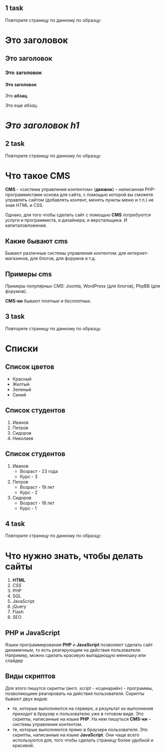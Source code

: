 ## 1 task

Повторите страницу по данному по образцу:

<h1>Это заголовок</h1>
<h2>Это заголовок</h2>
<h3>Это заголовок</h3>
<h4>Это заголовок</h4>
<p>
    Это <b>абзац</b>.
</p>
<p>
    Это еще <i>абзац</i>.
</p>
<h1><i>Это заголовок h1</i></h1>

## 2 task

Повторите страницу по данному по образцу:

<h1>Что такое CMS</h1>
<p>
    <b>CMS</b> - «система управления контентом» (<b>движок</b>) – написанная 
    PHP-программистами основа для сайта, с помощью 
    которой вы сможете управлять сайтом (добавлять контент, 
    менять пункты меню и т.п.) не зная HTML и CSS.
</p>
<p>
    Однако, для того чтобы сделать сайт с помощью <b>CMS</b> 
    <i>потребуются услуги</i> и программиста, и дизайнера, и верстальщика. 
    И капиталовложения.
</p>
<h2>Какие бывают cms</h2>
<p>
    Бывают различные системы управления контентом: 
    для интернет-магазинов, для блогов, для форумов и т.д.
</p>
<h2>Примеры cms</h2>
<p>
    <i>Примеры популярных CMS</i>: Joomla, WordPress (для блогов), PhpBB (для форумов).
</p>
<p>
    <b>CMS-ки</b> бывают <i>платные</i> и <i>бесплатные</i>.
</p>

## 3 task

Повторите страницу по данному по образцу:

<h1> Списки </h1>
<h2> Список цветов </h2>
<ul>
    <li> Красный </li>
    <li> Желтый </li>
    <li> Зеленый </li>
    <li> Синий </li>
</ul>
<h2> Список студентов </h2>
<ol>
    <li> Иванов </li>
    <li> Петров </li>
    <li> Сидоров </li>
    <li> Николаев </li>
</ol>
<h2> Список студентов </h2>
<ol>
    <li> 
        Иванов 
        <ul>
            <li> Возраст - 23 года </li>
            <li> Курс - 3 </li>
        </ul>
    </li>
    <li> 
        Петров 
        <ul>
            <li> Возраст - 19 лет </li>
            <li> Курс - 2 </li>
        </ul>
    </li>
    <li> 
        Сидоров 
        <ul>
            <li> Возраст - 18 лет </li>
            <li> Курс - 1 </li>
        </ul>
    </li>
</ol>

## 4 task

Повторите страницу по данному по образцу:

<h1>Что нужно знать, чтобы делать сайты</h1>
<p>
    </p><ol>
        <li> <b>HTML</b> </li>
        <li> <i>CSS</i> </li>
        <li> PHP </li>
        <li> SQL </li>
        <li> JavaScript </li>
        <li> jQuery </li>
        <li> Flash </li>
        <li> SEO </li>
    </ol>
<p></p>
<h2>PHP и JavaScript</h2>
<p>
    Языки программирования <b>PHP</b> и <b>JavaScript</b> позволяют сделать сайт 
    динамичным, то есть реагирующим на действия пользователя. 
    Например, можно сделать красивую выпадающую менюшку или слайдер
</p>
<h2>Виды скриптов</h2>
<p>
    Для этого пишутся скрипты (англ. <i>script</i> - «сценарий») - 
    программы, позволяющиее реагировать на действия пользователя. 
    Скрипты бывают двух видов: 
    </p><ul>
        <li>
            те, которые выполняются на сервере, 
            а результат их выполнения приходит в браузер к 
            пользователю уже в готовом виде. Это скрипты, 
            написанные на языке <b>PHP</b>. На нем пишуться 
            <b>CMS-ки</b> – системы управления контентом. 
        </li>
        <li>		
            те, которые выполняются прямо в браузере пользователя. 
            Это скрипты, написанные на языке <b>JavaScript</b>. 
            Они чаще всего используются для, того чтобы сделать страницу 
            более удобной и красивой. 
        </li>
    </ul>
<p></p>
